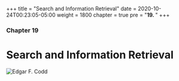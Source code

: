 +++
title = "Search and Information Retrieval"
date = 2020-10-24T00:23:05-05:00
weight = 1800
chapter = true
pre = "<b>19. </b>"
+++

### Chapter 19

# Search and Information Retrieval

![Edgar F. Codd](https://upload.wikimedia.org/wikipedia/en/5/58/Edgar_F_Codd.jpg)
